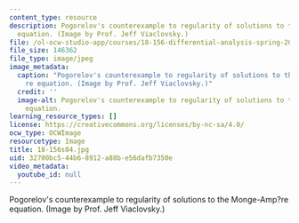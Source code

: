 ```yaml
---
content_type: resource
description: Pogorelov's counterexample to regularity of solutions to the Monge-Amp?re
  equation. (Image by Prof. Jeff Viaclovsky.)
file: /ol-ocw-studio-app/courses/18-156-differential-analysis-spring-2004/32700bc544b68912a88be56dafb7350e_18-156s04.jpg
file_size: 146362
file_type: image/jpeg
image_metadata:
  caption: "Pogorelov's counterexample to regularity of solutions to the Monge-Amp\xE8\
    re equation. (Image by Prof. Jeff Viaclovsky.)"
  credit: ''
  image-alt: Pogorelov's counterexample to regularity of solutions to the Monge-Ampere
    equation.
learning_resource_types: []
license: https://creativecommons.org/licenses/by-nc-sa/4.0/
ocw_type: OCWImage
resourcetype: Image
title: 18-156s04.jpg
uid: 32700bc5-44b6-8912-a88b-e56dafb7350e
video_metadata:
  youtube_id: null
---
```

Pogorelov's counterexample to regularity of solutions to the Monge-Amp?re equation. (Image by Prof. Jeff Viaclovsky.)